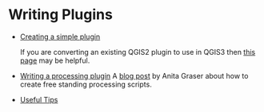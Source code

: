 # Writing Plugins

+ [Creating a simple plugin](https://astuntechnology.github.io/qgis-tutorials/html/en/docs/building_a_python_plugin.html)

  If you are converting an existing QGIS2 plugin to use in QGIS3 then [this
  page](https://github.com/qgis/QGIS/wiki/Plugin-migration-to-QGIS-3)
  may be helpful.

+ [Writing a processing plugin](http://www.qgistutorials.com/en/docs/3/processing_python_scripts.html)
    A [blog
    post](https://anitagraser.com/2019/03/03/stand-alone-pyqgis-scripts-with-osgeo4w/) by Anita Graser about how to create free standing processing
    scripts.

+ [Useful Tips](http://nyalldawson.net/2016/10/speeding-up-your-pyqgis-scripts/)    
